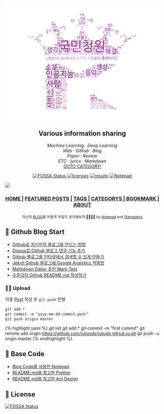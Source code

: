<p align="center">
  <a href="https://mamma1234.github.io/">
    <img width=700 src="images/main_logo.png">
  </a>
</p>

<h2 align="center">Various information sharing</h4>

<p align="center">
  </a> 
    </a>
  <em>
    Machine Learning
    · Deep Learning
  </em>
  <br />
  <em>
    Web
    · Github
    · Blog
  </em>
  <br />
  <em>
    Paper
    · Review
  </em>
  <br />
  <em>
    ETC
    · lyrics
    · Markdown
  </em>
  <br />
  <em>
    <a href="https://mamma1234.github.io/categories/">
      GOTO CATEGORY!
    </a>
  </em>
</p>



<p align="center">
  <a href="https://app.fossa.io/projects/git%2Bgithub.com%2Fmamma1234%2Fmamma1234.github.io?ref=badge_shield">
    <img alt="FOSSA Status" src="https://app.fossa.io/api/projects/git%2Bgithub.com%2Fmamma1234%2Fmamma1234.github.io.svg?type=shield"></a>
  <a href="https://opensource.org/licenses/MIT">
    <img alt="licenses" src="https://img.shields.io/badge/licenses-MIT-red.svg"></a>
  <a href="https://mamma1234.github.io">
    <img alt="results" src="https://img.shields.io/badge/results-Web-blue.svg"></a>
  <a href="https://github.com/hmfaysal/Notepad">
    <img alt="Notepad" src="https://img.shields.io/badge/Github-Notepad-lightgrey.svg"></a>
</p>


<p align="center">

![](images/main.gif) 

</p>

<div align="center">
  <h3>
    <a href="https://mamma1234.github.io/">
      HOME
    </a>
    <span> | </span>
    <a href="https://mamma1234.github.io/featured/">
      FEATURED POSTS
    </a>
    <span> | </span>
    <a href="https://mamma1234.github.io/tags/">
      TAGS
    </a>
    <span> | </span>
    <a href="https://mamma1234.github.io/categories/">
      CATEGORYS
    </a>
    <span> | </span>
    <a href="https://mamma1234.github.io/bookmark/">
      BOOKMARK
    </a>
    <span> | </span>
    <a href="https://mamma1234.github.io/about/">
      ABOUT
    </a>
  </h3>
</div>

<div align="center">
    <sub> 자신의 <a href="https://github.com/mamma1234/mamma1234.github.io/network/members">BLOG</a>를 어떻게 꾸밀지 생각해보자.🙇‍♂️🙇‍♀️ by <a href="https://github.com/hmfaysal/Notepad">Notepad</a> and <a href="https://github.com/mamma1234/mamma1234.github.io/stargazers">Stargazers</a>  </sub>
</div>

## 📖 Github Blog Start

-  [Github로 자신만의 블로그를 만드는 방법](https://mamma1234.github.io/webdevelopment/%EB%B8%94%EB%A1%9C%EA%B7%B8-%EC%A0%9C%EC%9E%91%EB%B2%95)
-  [Disqus로 Github 블로그 댓글 기능 추가](https://mamma1234.github.io/webdevelopment/Disqus%EB%A1%9C-Github-%EB%B8%94%EB%A1%9C%EA%B7%B8-%EB%8C%93%EA%B8%80-%EA%B8%B0%EB%8A%A5-%EC%B6%94%EA%B0%80)
-  [Github 블로그를 인터넷에서 검색할 수 있게 만들기](https://mamma1234.github.io/webdevelopment/Github-%EB%B8%94%EB%A1%9C%EA%B7%B8%EB%A5%BC-%EA%B2%80%EC%83%89-%EA%B0%80%EB%8A%A5%ED%95%98%EA%B2%8C-%EB%A7%8C%EB%93%A4%EA%B8%B0)
-  [Jekyll Github 블로그에 Google Analytics 적용법](https://mamma1234.github.io/webdevelopment/%EB%B8%94%EB%A1%9C%EA%B7%B8%EC%97%90-Google-Analytics-%EC%A0%81%EC%9A%A9%EB%B2%95)
-  [Markdown Editor 추천 Mark Text](https://mamma1234.github.io/%EA%B8%B0%ED%83%80%20%EC%A0%95%EB%B3%B4%20%EA%B3%B5%EC%9C%A0/Markdown-Editor-%EC%B6%94%EC%B2%9C-Mark-Text)
-  [수준급의 Github README.md 작성하기](https://mamma1234.github.io/%EA%B8%B0%ED%83%80%20%EC%A0%95%EB%B3%B4%20%EA%B3%B5%EC%9C%A0/%EC%88%98%EC%A4%80%EA%B8%89%EC%9D%98-Github-README.md-%EC%9E%91%EC%84%B1%ED%95%98%EA%B8%B0)

### 👨‍💻 Upload
각종 [Post](https://github.com/mamma1234/mamma1234.github.io/tree/master/_posts) 작성 후 `git push` 진행  
```
git add *
git commit -m "yyyy-mm-dd-commit-post"
git push origin master
```

{% highlight yaml %}
git init
git add *
git commit -m "first commit"
git remote add origin https://github.com/juliusds/juliuds.github.io.git
git push -u origin master
{% endhighlight %}

## 💫 Base Code 
- [Blog Code를 사용한 Notepad](https://github.com/hmfaysal/Notepad)
- [README.md를 참고한 Prettier](https://github.com/prettier/prettier)
- [README.md를 참고한 Ant Design](https://github.com/ant-design/ant-design)

## 📜 License
[![FOSSA Status](https://app.fossa.io/api/projects/git%2Bgithub.com%2Fmamma1234%2Fmamma1234.github.io.svg?type=large)](https://app.fossa.io/projects/git%2Bgithub.com%2Fmamma1234%2Fmamma1234.github.io?ref=badge_large)
